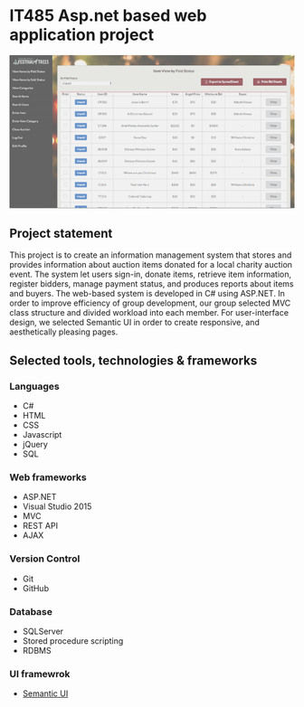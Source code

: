 # IT485 Asp.net based web application project

![](auct.png)

## Project statement
This project is to create an information management system that stores and provides information about auction items donated for a local charity auction event. 
The system let users sign-in, donate items, retrieve item information, register bidders, manage payment status, and produces reports about items and buyers. The web-based system is developed in C# using ASP.NET. 
In order to improve efficiency of group development, our group selected MVC class structure and divided workload into each member. For user-interface design, we selected Semantic UI in order to create responsive, and aesthetically pleasing pages.

## Selected tools, technologies & frameworks

### Languages
* C#
* HTML
* CSS
* Javascript
* jQuery
* SQL


### Web frameworks
* ASP.NET
* Visual Studio 2015
* MVC
* REST API
* AJAX

### Version Control
* Git
* GitHub

### Database
* SQLServer
* Stored procedure scripting
* RDBMS

### UI framewrok
* [Semantic UI](http://semantic-ui.com/)


